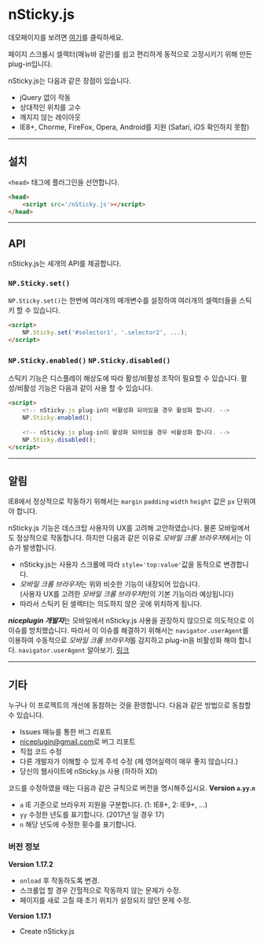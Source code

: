 # nSticky.js

데모페이지를 보려면 [여기](https://niceplugin.github.io/OldProject_2017/nSticky)를 클릭하세요.

페이지 스크롤시 셀렉터(매뉴바 같은)를 쉽고 편리하게 동적으로 고정시키기 위해 만든 plug-in입니다.

nSticky.js는 다음과 같은 장점이 있습니다.
* jQuery 없이 작동
* 상대적인 위치를 고수
* 깨지지 않는 레이아웃
* IE8+, Chorme, FireFox, Opera, Android를 지원 (Safari, iOS 확인하지 못함)

***

## 설치
`<head>` 태그에 플러그인을 선언합니다.
```html    
<head>
    <script src='/nSticky.js'></script>
</head>
```

***

## API
nSticky.js는 세개의 API를 제공합니다.

### `NP.Sticky.set()`
`NP.Sticky.set()`는 한번에 여러개의 매개변수를 설정하여 여러개의 셀렉터들을 스틱키 할 수 있습니다.
```html
<script>
    NP.Sticky.set('#selector1', '.selector2', ...);
</script>
```

### `NP.Sticky.enabled()` `NP.Sticky.disabled()`
스틱키 기능은 디스플레이 해상도에 따라 활성/비활성 조작이 필요할 수 있습니다.
활성/비활성 기능은 다음과 같이 사용 할 수 있습니다.
```html
<script>
    <!-- nSticky.js plug-in이 비활성화 되어있을 경우 활성화 합니다. -->
    NP.Sticky.enabled();
    
    <!-- nSticky.js plug-in이 활성화 되어있을 경우 비활성화 합니다. -->
    NP.Sticky.disabled();
</script>
```

***

## 알림
IE8에서 정상적으로 작동하기 위해서는 `margin` `padding` `width` `height` 값은 `px` 단위여야 합니다.


nSticky.js 기능은 데스크탑 사용자의 UX를 고려해 고안하였습니다.
물론 모바일에서도 정상적으로 작동합니다.
하지만 다음과 같은 이유로 *모바일 크롬 브라우저*에서는 이슈가 발생합니다.
* nSticky.js는 사용자 스크롤에 따라 `style='top:value'`값을 동적으로 변경합니다.
* *모바일 크롬 브라우저*는 위와 비슷한 기능이 내장되어 있습니다.  
(사용자 UX를 고려한 *모바일 크롬 브라우저*만의 기본 기능이라 예상됩니다)
* 따라서 스틱키 된 셀렉터는 의도하지 않은 곳에 위치하게 됩니다.

***niceplugin 개발자***는 모바일에서 nSticky.js 사용을 권장하지 않으므로 의도적으로 이 이슈를 방치했습니다.
따라서 이 이슈를 해결하기 위해서는 `navigator.userAgent`를 이용하여 수동적으로 *모바일 크롬 브라우저*를 감지하고 plug-in을 비활성화 해야 합니다.
`navigator.userAgent` 알아보기. [링크](https://developer.mozilla.org/en-US/docs/Web/API/NavigatorID/userAgent)

***

## 기타
누구나 이 프로젝트의 개선에 동참하는 것을 환영합니다.
다음과 같은 방법으로 동참할 수 있습니다.
* Issues 매뉴를 통한 버그 리포트
* <niceplugin@gmail.com>로 버그 리포트
* 직접 코드 수정
* 다른 개발자가 이해할 수 있게 주석 수정 (제 영어실력이 매우 좋지 않습니다.)
* 당신의 웹사이트에 nSticky.js 사용 (하하하 XD)


코드를 수정하였을 때는 다음과 같은 규칙으로 버전을 명시해주십시요.
**Version `a`.`yy`.`n`**
* `a` IE 기준으로 브라우저 지원을 구분합니다. (1: IE8+, 2: IE9+, ...)
* `yy` 수정한 년도를 표기합니다. (2017년 일 경우 17)
* `n` 해당 년도에 수정한 횟수를 표기합니다.

### 버전 정보
**Version 1.17.2**
* `onload` 후 작동하도록 변경.
* 스크롤업 할 경우 간헐적으로 작동하지 않는 문제가 수정.
* 페이지를 새로 고칠 때 초기 위치가 설정되지 않던 문제 수정.

**Version 1.17.1**
* Create nSticky.js
